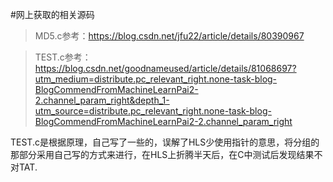 #网上获取的相关源码

>MD5.c参考：https://blog.csdn.net/jfu22/article/details/80390967

>TEST.c参考：https://blog.csdn.net/goodnameused/article/details/81068697?utm_medium=distribute.pc_relevant_right.none-task-blog-BlogCommendFromMachineLearnPai2-2.channel_param_right&depth_1-utm_source=distribute.pc_relevant_right.none-task-blog-BlogCommendFromMachineLearnPai2-2.channel_param_right

TEST.c是根据原理，自己写了一些的，误解了HLS少使用指针的意思，将分组的那部分采用自己写的方式来进行，在HLS上折腾半天后，在C中测试后发现结果不对TAT.
